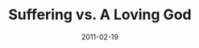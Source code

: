 ---
layout: message
category: message
series: "Heavy-Weights"
title: "Suffering vs. A Loving God"
date: 2011-02-19
audio-description: "We'll wrestle with the question of how God can really be loving when there's so much suffering in the world."
audio: "http://s3.amazonaws.com/crossroadsaudiomessages/heavyweights_02.mp3"
audio-title: "Suffering vs. A Loving God"
audio-duration: "45:13"
program-description: "We'll wrestle with the question of how God can really be loving when there's so much suffering in the world."
program: "http://www.crossroads.net/players/media/hq/02_19-20_11Program.pdf"
program-title: "Suffering vs. A Loving God"
video-description: "We'll wrestle with the question of how God can really be loving when there's so much suffering in the world."
video-title: "Suffering vs. A Loving God"
video: "https://s3.amazonaws.com/crossroadsvideomessages/heavyweights_02.mp4"
video-poster: "https://www.crossroads.net/uploadedfiles/heavyweights_02_still.jpg"
---